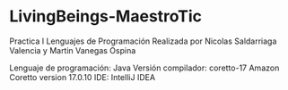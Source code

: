 # LivingBeings-MaestroTic
Practica I Lenguajes de Programación Realizada por Nicolas Saldarriaga Valencia y Martin Vanegas Ospina

Lenguaje de programación: Java
Versión compilador: coretto-17 Amazon Coretto version 17.0.10
IDE: IntelliJ IDEA
